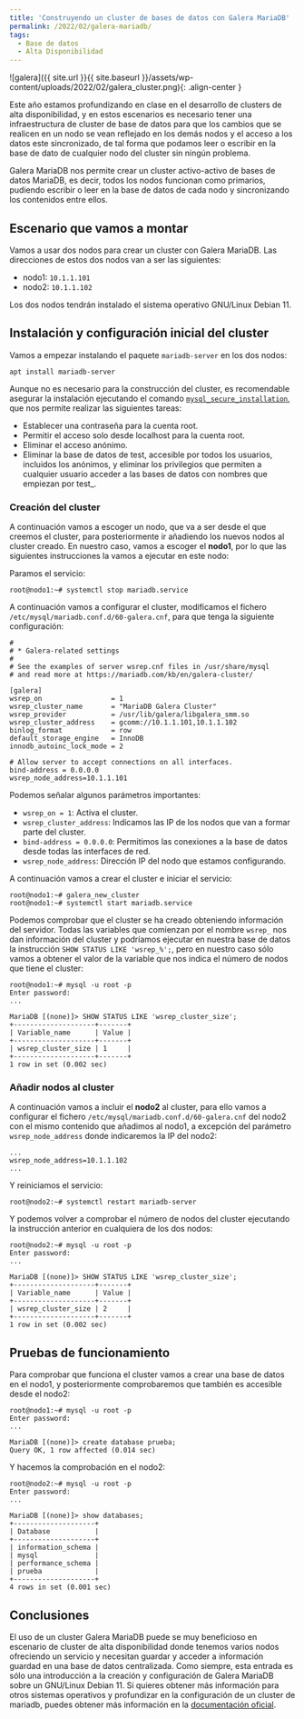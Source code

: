 ```yaml
---
title: 'Construyendo un cluster de bases de datos con Galera MariaDB'
permalink: /2022/02/galera-mariadb/
tags:
  - Base de datos
  - Alta Disponibilidad
---
```


![galera]({{ site.url }}{{ site.baseurl }}/assets/wp-content/uploads/2022/02/galera_cluster.png){: .align-center }

Este año estamos profundizando en clase en el desarrollo de clusters de alta disponibilidad, y en estos escenarios es necesario tener una infraestructura de cluster de base de datos para que los cambios que se realicen en un nodo se vean reflejado en los demás nodos y el acceso a los datos este sincronizado, de tal forma que podamos leer o escribir en la base de dato de cualquier nodo del cluster sin ningún problema.

Galera MariaDB nos permite crear un cluster activo-activo de bases de datos MariaDB, es decir, todos los nodos funcionan como primarios, pudiendo escribir o leer en la base de datos de cada nodo y sincronizando los contenidos entre ellos.

## Escenario que vamos a montar

Vamos a usar dos nodos para crear un cluster con Galera MariaDB. Las direcciones de estos dos nodos van a ser las siguientes:

* nodo1: `10.1.1.101`
* nodo2: `10.1.1.102`

Los dos nodos tendrán instalado el sistema operativo GNU/Linux Debian 11.

## Instalación y configuración inicial del cluster

Vamos a empezar instalando el paquete `mariadb-server` en los dos nodos:

```
apt install mariadb-server
```

Aunque no es necesario para la construcción del cluster, es recomendable asegurar la instalación ejecutando el comando [`mysql_secure_installation`](https://mariadb.com/kb/en/mysql_secure_installation/), que nos permite realizar las siguientes tareas:

* Establecer una contraseña para la cuenta root.
* Permitir el acceso solo desde localhost para la cuenta root.
* Eliminar el acceso anónimo.
* Eliminar la base de datos de test, accesible por todos los usuarios, incluidos los anónimos, y eliminar los privilegios que permiten a cualquier usuario acceder a las bases de datos con nombres que empiezan por test_.

<!--more-->

### Creación del cluster

A continuación vamos a escoger un nodo, que va a ser desde el que creemos el cluster, para posteriormente ir añadiendo los nuevos nodos al cluster creado. En nuestro caso, vamos a escoger el **nodo1**, por lo que las siguientes instrucciones la vamos a ejecutar en este nodo:

Paramos el servicio:

```
root@nodo1:~# systemctl stop mariadb.service
```

A continuación vamos a configurar el cluster, modificamos el fichero `/etc/mysql/mariadb.conf.d/60-galera.cnf`, para que tenga la siguiente configuración:

```
#
# * Galera-related settings
#
# See the examples of server wsrep.cnf files in /usr/share/mysql
# and read more at https://mariadb.com/kb/en/galera-cluster/

[galera]
wsrep_on                 = 1
wsrep_cluster_name       = "MariaDB Galera Cluster"
wsrep_provider           = /usr/lib/galera/libgalera_smm.so
wsrep_cluster_address    = gcomm://10.1.1.101,10.1.1.102
binlog_format            = row
default_storage_engine   = InnoDB
innodb_autoinc_lock_mode = 2

# Allow server to accept connections on all interfaces.
bind-address = 0.0.0.0
wsrep_node_address=10.1.1.101
```

Podemos señalar algunos parámetros importantes:

* `wsrep_on = 1`: Activa el cluster.
* `wsrep_cluster_address`: Indicamos las IP de los nodos que van a formar parte del cluster.
* `bind-address = 0.0.0.0`: Permitimos las conexiones a la base de datos  desde todas las interfaces de red.
* `wsrep_node_address`: Dirección IP del nodo que estamos configurando.

A continuación vamos a crear el cluster e iniciar el servicio:

```
root@nodo1:~# galera_new_cluster 
root@nodo1:~# systemctl start mariadb.service 
```

Podemos comprobar que el cluster se ha creado obteniendo información del servidor. Todas las variables que comienzan por el nombre `wsrep_` nos dan información del cluster y podríamos ejecutar en nuestra base de datos la instrucción `SHOW STATUS LIKE 'wsrep_%';`, pero en nuestro caso sólo vamos a obtener el valor de la variable que nos indica el número de nodos que tiene el cluster:

```
root@nodo1:~# mysql -u root -p
Enter password: 
...

MariaDB [(none)]> SHOW STATUS LIKE 'wsrep_cluster_size';
+--------------------+-------+
| Variable_name      | Value |
+--------------------+-------+
| wsrep_cluster_size | 1     |
+--------------------+-------+
1 row in set (0.002 sec)
```

### Añadir nodos al cluster

A continuación vamos a incluir el **nodo2** al cluster, para ello vamos a configurar el fichero `/etc/mysql/mariadb.conf.d/60-galera.cnf` del nodo2 con el mismo contenido que añadimos al nodo1, a excepción del parámetro `wsrep_node_address` donde indicaremos la IP del nodo2:

```
...
wsrep_node_address=10.1.1.102
...
```

Y reiniciamos el servicio:

```
root@nodo2:~# systemctl restart mariadb-server
```

Y podemos volver a comprobar el número de nodos del cluster ejecutando la instrucción anterior en cualquiera de los dos nodos:

```
root@nodo2:~# mysql -u root -p
Enter password: 
...

MariaDB [(none)]> SHOW STATUS LIKE 'wsrep_cluster_size';
+--------------------+-------+
| Variable_name      | Value |
+--------------------+-------+
| wsrep_cluster_size | 2     |
+--------------------+-------+
1 row in set (0.002 sec)
```

## Pruebas de funcionamiento

Para comprobar que funciona el cluster vamos a crear una base de datos en el nodo1, y posteriormente comprobaremos que también es accesible desde el nodo2:

```
root@nodo1:~# mysql -u root -p
Enter password: 
...

MariaDB [(none)]> create database prueba;
Query OK, 1 row affected (0.014 sec)
```

Y hacemos la comprobación en el nodo2:

```
root@nodo2:~# mysql -u root -p
Enter password: 
...

MariaDB [(none)]> show databases;
+--------------------+
| Database           |
+--------------------+
| information_schema |
| mysql              |
| performance_schema |
| prueba             |
+--------------------+
4 rows in set (0.001 sec)
```

## Conclusiones

El uso de un cluster Galera MariaDB puede se muy beneficioso en escenario de cluster de alta disponibilidad donde tenemos varios nodos ofreciendo un servicio y necesitan guardar y acceder a información guardad en una base de datos centralizada. Como siempre, esta entrada es sólo una introducción a la creación y configuración de Galera MariaDB sobre un GNU/Linux Debian 11. Si quieres obtener más información para otros sistemas operativos y profundizar en la configuración de un cluster de mariadb, puedes obtener más información en la [documentación oficial](https://mariadb.com/kb/en/getting-started-with-mariadb-galera-cluster/).